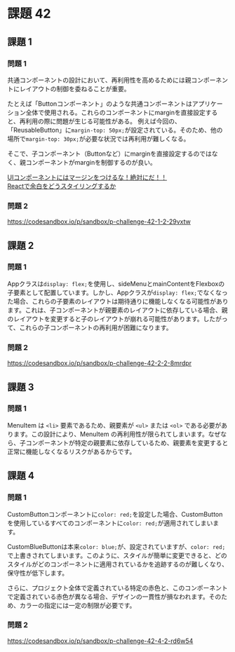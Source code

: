 # 課題 42

## 課題 1

### 問題 1

共通コンポーネントの設計において、再利用性を高めるためには親コンポーネントにレイアウトの制御を委ねることが重要。

たとえば「Buttonコンポーネント」のような共通コンポーネントはアプリケーション全体で使用される。これらのコンポーネントにmarginを直接設定すると、再利用の際に問題が生じる可能性がある。
例えば今回の、「ReusableButton」に`margin-top: 50px;`が設定されている。そのため、他の場所で`margin-top: 30px;`が必要な状況では再利用が難しくなる。

そこで、子コンポーネント（Buttonなど）にmarginを直接設定するのではなく、親コンポーネントがmarginを制御するのが良い。

[UIコンポーネントにはマージンをつけるな！絶対にだ！！](https://qiita.com/otsukayuhi/items/d88b5158745f700be534)  
[Reactで余白をどうスタイリングするか](https://zenn.dev/seya/articles/09545c7503baa4)

### 問題 2

https://codesandbox.io/p/sandbox/p-challenge-42-1-2-29vxtw

## 課題 2

### 問題 1

Appクラスは`display: flex;`を使用し、sideMenuとmainContentをFlexboxの子要素として配置しています。しかし、Appクラスが`display: flex;`でなくなった場合、これらの子要素のレイアウトは期待通りに機能しなくなる可能性があります。これは、子コンポーネントが親要素のレイアウトに依存している場合、親のレイアウトを変更すると子のレイアウトが崩れる可能性があります。したがって、これらの子コンポーネントの再利用が困難になります。

### 問題 2

https://codesandbox.io/p/sandbox/p-challenge-42-2-2-8mrdpr

## 課題 3

### 問題 1

MenuItem は `<li>` 要素であるため、親要素が `<ul>` または `<ol>` である必要があります。この設計により、MenuItem の再利用性が限られてしまいます。なぜなら、子コンポーネントが特定の親要素に依存しているため、親要素を変更すると正常に機能しなくなるリスクがあるからです。

## 課題 4

### 問題 1

CustomButtonコンポーネントに`color: red;`を設定した場合、CustomButtonを使用しているすべてのコンポーネントに`color: red;`が適用されてしまいます。

CustomBlueButtonは本来`color: blue;`が、設定されていますが、`color: red;`で上書きされてしまいます。このように、スタイルが簡単に変更できると、どのスタイルがどのコンポーネントに適用されているかを追跡するのが難しくなり、保守性が低下します。

さらに、プロジェクト全体で定義されている特定の赤色と、このコンポーネントで定義されている赤色が異なる場合、デザインの一貫性が損なわれます。そのため、カラーの指定には一定の制限が必要です。

### 問題 2

https://codesandbox.io/p/sandbox/p-challenge-42-4-2-rd6w54
